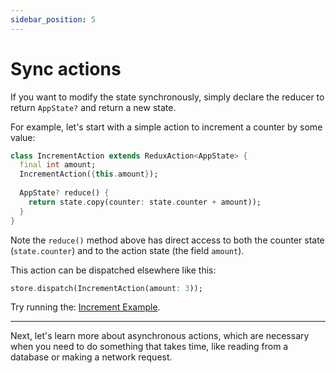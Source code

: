 ```yaml
---
sidebar_position: 5
---
```


# Sync actions

If you want to modify the state synchronously, 
simply declare the reducer to return `AppState?` and 
return a new state.

For example, let's start with a simple action to increment a counter by some value:

```dart
class IncrementAction extends ReduxAction<AppState> {
  final int amount;
  IncrementAction({this.amount});
  
  AppState? reduce() {
    return state.copy(counter: state.counter + amount));
  }
}
```

Note the `reduce()` method above has direct access to both the counter state (`state.counter`)
and to the action state (the field `amount`).

This action can be dispatched elsewhere like this:

```dart
store.dispatch(IncrementAction(amount: 3));
```

Try running
the: <a href="https://github.com/marcglasberg/async_redux/blob/master/example/lib/main.dart">
Increment Example</a>.

<hr></hr>

Next, let's learn more about asynchronous actions, which are necessary when you need to do
something that takes time, like reading from a database or making a network request.
